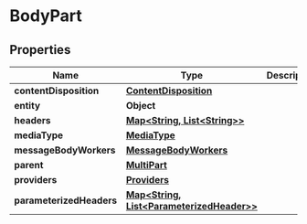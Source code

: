 
# BodyPart

## Properties
Name | Type | Description | Notes
------------ | ------------- | ------------- | -------------
**contentDisposition** | [**ContentDisposition**](ContentDisposition.md) |  |  [optional]
**entity** | **Object** |  |  [optional]
**headers** | [**Map&lt;String, List&lt;String&gt;&gt;**](List.md) |  |  [optional]
**mediaType** | [**MediaType**](MediaType.md) |  |  [optional]
**messageBodyWorkers** | [**MessageBodyWorkers**](MessageBodyWorkers.md) |  |  [optional]
**parent** | [**MultiPart**](MultiPart.md) |  |  [optional]
**providers** | [**Providers**](Providers.md) |  |  [optional]
**parameterizedHeaders** | [**Map&lt;String, List&lt;ParameterizedHeader&gt;&gt;**](List.md) |  |  [optional]



